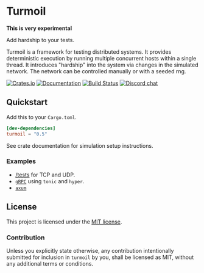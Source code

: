 # Turmoil

**This is very experimental**

Add hardship to your tests.

Turmoil is a framework for testing distributed systems. It provides
deterministic execution by running multiple concurrent hosts within a single
thread. It introduces "hardship" into the system via changes in the simulated
network. The network can be controlled manually or with a seeded rng.

[![Crates.io][crates-badge]][crates-url]
[![Documentation][docs-badge]][docs-url]
[![Build Status][actions-badge]][actions-url]
[![Discord chat][discord-badge]][discord-url]

[crates-badge]: https://img.shields.io/crates/v/turmoil.svg
[crates-url]: https://crates.io/crates/turmoil
[docs-badge]: https://docs.rs/turmoil/badge.svg
[docs-url]: https://docs.rs/turmoil
[actions-badge]: https://github.com/tokio-rs/turmoil/actions/workflows/rust.yml/badge.svg?branch=main
[actions-url]: https://github.com/tokio-rs/turmoil/actions?query=workflow%3ACI+branch%3Amain
[discord-badge]: https://img.shields.io/discord/500028886025895936.svg?logo=discord&style=flat-square
[discord-url]: https://discord.com/channels/500028886025895936/628283075398467594

## Quickstart

Add this to your `Cargo.toml`.

```toml
[dev-dependencies]
turmoil = "0.5"
```

See crate documentation for simulation setup instructions.

### Examples

- [/tests](https://github.com/tokio-rs/turmoil/tree/main/tests) for TCP and UDP.
- [`gRPC`](https://github.com/tokio-rs/turmoil/tree/main/examples/grpc) using
    `tonic` and `hyper`.
- [`axum`](https://github.com/tokio-rs/turmoil/tree/main/examples/axum)


## License

This project is licensed under the [MIT license](LICENSE).

### Contribution

Unless you explicitly state otherwise, any contribution intentionally
submitted for inclusion in `turmoil` by you, shall be licensed as MIT,
without any additional terms or conditions.
